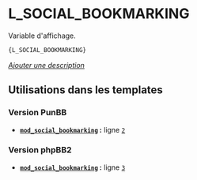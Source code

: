 # L_SOCIAL_BOOKMARKING


Variable d'affichage.

```html
{L_SOCIAL_BOOKMARKING}
```

[*Ajouter une description*](https://fa-tvars.appspot.com/var/L_SOCIAL_BOOKMARKING)

## Utilisations dans les templates

### Version PunBB
* __[`mod_social_bookmarking`](../tpl/var/punbb/mod_social_bookmarking.md#readme) :__ ligne [`2`](../tpl/src/punbb/mod_social_bookmarking.tpl#L2)

### Version phpBB2
* __[`mod_social_bookmarking`](../tpl/var/subsilver/mod_social_bookmarking.md#readme) :__ ligne [`3`](../tpl/src/subsilver/mod_social_bookmarking.tpl#L3)